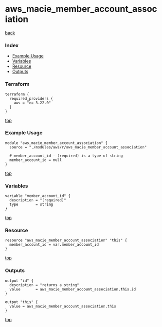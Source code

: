 # aws_macie_member_account_association
[back](../aws.md)
### Index
- [Example Usage](#example-usage)
- [Variables](#variables)
- [Resource](#resource)
- [Outputs](#outputs)
### Terraform
```hcl
terraform {
  required_providers {
    aws = ">= 3.22.0"
  }
}
```
[top](#index)
### Example Usage
```hcl
module "aws_macie_member_account_association" {
  source = "./modules/aws/r/aws_macie_member_account_association"

  # member_account_id - (required) is a type of string
  member_account_id = null
}
```
[top](#index)
### Variables
```hcl
variable "member_account_id" {
  description = "(required)"
  type        = string
}
```
[top](#index)

### Resource
```hcl
resource "aws_macie_member_account_association" "this" {
  member_account_id = var.member_account_id
}
```
[top](#index)
### Outputs
```hcl
output "id" {
  description = "returns a string"
  value       = aws_macie_member_account_association.this.id
}

output "this" {
  value = aws_macie_member_account_association.this
}
```
[top](#index)
